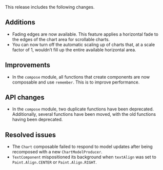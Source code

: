 This release includes the following changes.

## Additions

- Fading edges are now available. This feature applies a horizontal fade to the edges of the chart area for scrollable charts.
- You can now turn off the automatic scaling up of charts that, at a scale factor of 1, wouldn’t fill up the entire available horizontal area.

## Improvements

- In the `compose` module, all functions that create components are now composable and use `remember`. This is to improve performance.

## API changes

- In the `compose` module, two duplicate functions have been deprecated. Additionally, several functions have been moved, with the old functions having been deprecated.

## Resolved issues

- The `Chart` composable failed to respond to model updates after being recomposed with a new `ChartModelProducer`.
- `TextComponent` mispositioned its background when `textAlign` was set to `Paint.Align.CENTER` or `Paint.Align.RIGHT`.
